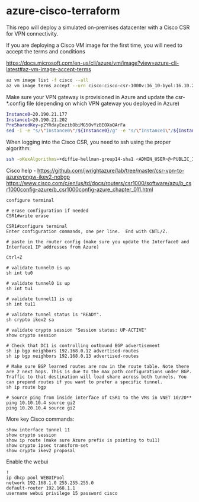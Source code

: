 # azure-cisco-terraform

This repo will deploy a simulated on-premises datacenter with a Cisco CSR for VPN connectivity.

If you are deploying a Cisco VM image for the first time, you will need to accept the terms and conditions

https://docs.microsoft.com/en-us/cli/azure/vm/image?view=azure-cli-latest#az-vm-image-accept-terms

```sh
az vm image list -f cisco --all
az vm image terms accept --urn cisco:cisco-csr-1000v:16_10-byol:16.10.220190622
```

Make sure your VPN gateway is provisioned in Azure and update the csr-\*.config file (depending on which VPN gateway you deployed in Azure)

```sh
Instance0=20.190.21.177
Instance1=20.190.21.202
PreSharedKey=p2YRdayEozibObiMG5OvYzBEOXoQArFa
sed -i -e "s/\"Instance0\"/${Instance0}/g" -e "s/\"Instance1\"/${Instance1}/g" -e "s/Msft123Msft123/${PreSharedKey}/g" csr-vwan.config
```

When logging into the Cisco CSR, you need to ssh using the proper algorithm:

```sh
ssh -oKexAlgorithms=+diffie-hellman-group14-sha1 <ADMIN_USER>@<PUBLIC_IP>
```

Cisco help - https://github.com/jwrightazure/lab/tree/master/csr-vpn-to-azurevpngw-ikev2-nobgp
https://www.cisco.com/c/en/us/td/docs/routers/csr1000/software/azu/b_csr1000config-azure/b_csr1000config-azure_chapter_011.html

```text
configure terminal

# erase configuration if needed
CSR1#write erase

CSR1#configure terminal
Enter configuration commands, one per line.  End with CNTL/Z.

# paste in the router config (make sure you update the Interface0 and Interface1 IP addresses from Azure)

Ctrl+Z

# validate tunnel0 is up
sh int tu0

# validate tunnel0 is up
sh int tu1

# validate tunnel11 is up
sh int tu11

# validate tunnel status is "READY".
sh crypto ikev2 sa

# validate crypto session "Session status: UP-ACTIVE"
show crypto session

# Check that DC1 is controlling outbound BGP advertisement
sh ip bgp neighbors 192.168.0.12 advertised-routes
sh ip bgp neighbors 192.168.0.13 advertised-routes

# Make sure BGP learned routes are now in the route table. Note there are 2 next hops. This is due to the max path configurations under BGP. Traffic to that destination will load share across both tunnels. You can prepend routes if you want to prefer a specific tunnel.
sh ip route bgp

# Source ping from inside interface of CSR1 to the VMs in VNET 10/20**
ping 10.10.10.4 source gi2
ping 10.20.10.4 source gi2
```

More key Cisco commands:

```text
show interface tunnel 11
show crypto session
show ip route (make sure Azure prefix is pointing to tu11)
show crypto ipsec transform-set
show crypto ikev2 proposal
```

Enable the webui

```text
!
ip dhcp pool WEBUIPool
network 192.168.1.0 255.255.255.0
default-router 192.168.1.1
username webui privilege 15 password cisco
```
